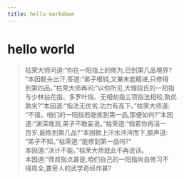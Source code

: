 ```yaml
---
title: hello markdown 
---
```

# hello world

> 枯荣大师问道:“你在一阳指上的修为,已到第几品境界?  
”本因额头出汗,答道:“弟子根钝,又兼未能精进,只修得  
到第四品。”枯荣大师再问:“以你所见,大理段氏的一阳指  
与少林拈花指、多罗叶指、无相劫指三项指法相较,孰优  
孰劣?”本因道:“指法无优劣,功力有高下。”枯荣大师道:  
“不错。咱们的一阳指若能练到第一品,那便如何?”本因  
道:“渊深难测,弟子不敢妄说。”枯荣道:“倘若你再活一  
百岁,能练到第几品?”本因额上汗水涔涔而下,颤声道:  
“弟子不知。”枯荣道:“能修到第一品吗?”   
本因道:“决计不能。”枯荣大师就此不再说话。    
本因道:“师叔指点甚是,咱们自己的一阳指尚自修习不    
得周全,要旁人的武学奇经作甚?    	
